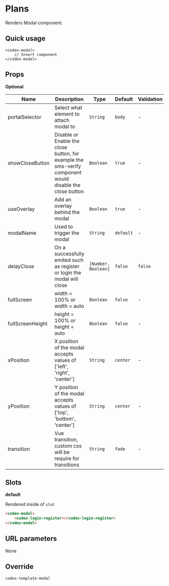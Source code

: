 # Plans

Renders Modal component.

## Quick usage

```vue
<codex-modal>
    // Insert component
</codex-modal>
```

## Props

**Optional**

| Name | Description | Type | Default | Validation |
| - | - | - | - | - |
| portalSelector | Select what element to attach modal to | `String` | `body` | - |
| showCloseButton | Disable or Enable the close button, for example the sms-verify component would disable the close button | `Boolean` | `true` | - |
| useOverlay | Add an overlay behind the modal | `Boolean` | `true` | - |
| modalName | Used to trigger the modal | `String` | `default` | - |
| delayClose | On a successfully emited such as register or login the modal will close | `[Number, Boolean]` | `false` | `false` |
| fullScreen | width = 100% or width = auto | `Boolean` | `false` | - |
| fullScreenHeight | height = 100% or height = auto | `Boolean` | `false` | - |
| xPosition | X position of the modal accepts values of ['left', 'right', 'center'] | `String` | `center` | - |
| yPosition | Y position of the modal accepts values of ['top', 'bottom', 'center'] | `String` | `center` | - |
| transition | Vue transition, custom css will be require for transitions | `String` | `fade` | - |


## Slots

**default**

Rendered inside of `slot`
```html
<codex-modal>
    <codex-login-register></codex-login-register>
</codex-modal>
```

## URL parameters

None

## Override

`
codex-template-modal
`

